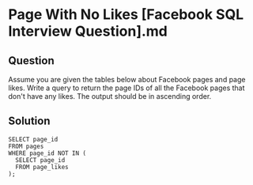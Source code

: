 # Page With No Likes [Facebook SQL Interview Question].md

## Question
Assume you are given the tables below about Facebook pages and page likes. Write a query to return the page IDs of all the Facebook pages that don't have any likes. The output should be in ascending order.

## Solution
```
SELECT page_id
FROM pages
WHERE page_id NOT IN (
  SELECT page_id
  FROM page_likes
);
```

